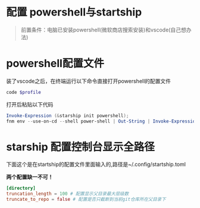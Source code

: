 # 配置 powershell与startship

> 前置条件：电脑已安装powershell(微软商店搜索安装)和vscode(自己想办法)

# powershell配置文件

装了vscode之后，在终端运行以下命令直接打开powershell的配置文件

```powershell
code $profile
```

打开后粘贴以下代码

```ps1
Invoke-Expression (&starship init powershell);
fnm env --use-on-cd --shell power-shell | Out-String | Invoke-Expression;
```

# starship 配置控制台显示全路径

下面这个是在startship的配置文件里面输入的,路径是~/.config/startship.toml

**两个配置缺一不可！**

```toml
[directory]
truncation_length = 100 # 配置显示父目录最大层级数
truncate_to_repo = false # 配置是否只截断到当前git仓库所在父目录下
```
